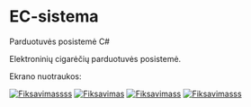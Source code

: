 # EC-sistema
Parduotuvės posistemė C#

Elektroninių cigarėčių parduotuvės posistemė. <br />

Ekrano nuotraukos: <br/>

<a href="https://ibb.co/fCP9Hd"><img src="https://preview.ibb.co/eBfS3J/Fiksavimassss.png" alt="Fiksavimassss" border="0"></a>
<a href="https://ibb.co/khgZiJ"><img src="https://preview.ibb.co/bL9yAy/Fiksavimas.png" alt="Fiksavimas" border="0"></a>
<a href="https://ibb.co/gW6Ocd"><img src="https://preview.ibb.co/frorVy/Fiksavimass.png" alt="Fiksavimass" border="0"></a>
<a href="https://ibb.co/nezbxd"><img src="https://preview.ibb.co/n27UHd/Fiksavimasss.png" alt="Fiksavimasss" border="0"></a>

